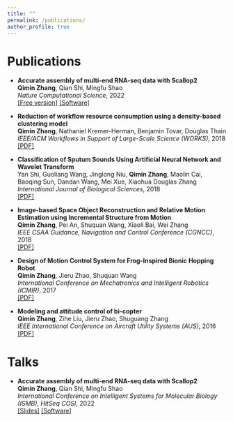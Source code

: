 ```yaml
---
title: ""
permalink: /publications/
author_profile: true
---
```


Publications
======

* **Accurate assembly of multi-end RNA-seq data with Scallop2** <br />
**Qimin Zhang**, Qian Shi, Mingfu Shao <br />
<em>Nature Computational Science</em>, 2022<br />
[[Free version]](rdcu.be/cJ0Oa)
[[Software]](https://github.com/Shao-Group/scallop2)<br />

* **Reduction of workflow resource consumption using a density-based clustering model** <br />
**Qimin Zhang**, Nathaniel Kremer-Herman, Benjamin Tovar, Douglas Thain <br />
<em>IEEE/ACM Workflows in Support of Large-Scale Science (WORKS)</em>, 2018<br />
[[PDF]](https://ieeexplore.ieee.org/abstract/document/8638373)

* **Classification of Sputum Sounds Using Artificial Neural Network and Wavelet Transform** <br />
Yan Shi, Guoliang Wang, Jinglong Niu, **Qimin Zhang**, Maolin Cai, Baoqing Sun, Dandan Wang, Mei Xue, Xiaohua Douglas Zhang <br />
<em>International Journal of Biological Sciences</em>, 2018<br />
[[PDF]](https://www.ncbi.nlm.nih.gov/pmc/articles/PMC6036751)

* **Image-based Space Object Reconstruction and Relative Motion Estimation using Incremental Structure from Motion** <br />
**Qimin Zhang**, Pei An, Shuquan Wang, Xiaoli Bai, Wei Zhang <br />
<em>IEEE CSAA Guidance, Navigation and Control Conference (CGNCC)</em>, 2018<br />
[[PDF]](https://ieeexplore.ieee.org/abstract/document/9019205)

* **Design of Motion Control System for Frog-Inspired Bionic Hopping Robot** <br />
**Qimin Zhang**, Jieru Zhao, Shuquan Wang <br />
<em>International Conference on Mechatronics and Intelligent Robotics (ICMIR)</em>, 2017<br />
[[PDF]](https://link.springer.com/chapter/10.1007/978-3-319-65978-7_76)

* **Modeling and attitude control of bi-copter** <br />
**Qimin Zhang**, Zihe Liu, Jieru Zhao, Shuguang Zhang <br />
<em>IEEE International Conference on Aircraft Utility Systems (AUS)</em>, 2016<br />
[[PDF]](https://ieeexplore.ieee.org/abstract/document/7748042)

Talks
======
* **Accurate assembly of multi-end RNA-seq data with Scallop2** <br />
**Qimin Zhang**, Qian Shi, Mingfu Shao <br />
<em>International Conference on Intelligent Systems for Molecular Biology (ISMB),  HitSeq COSI</em>, 2022<br />
[[Slides]](https://pennstateoffice365-my.sharepoint.com/:p:/g/personal/qqz5133_psu_edu/EWe5oVO2hPlPiKcQzxQuHAsBF9QuuX5Dv0tnjxlv2uEH4A?e=SNs476)
[[Software]](https://github.com/Shao-Group/scallop2)<br />
